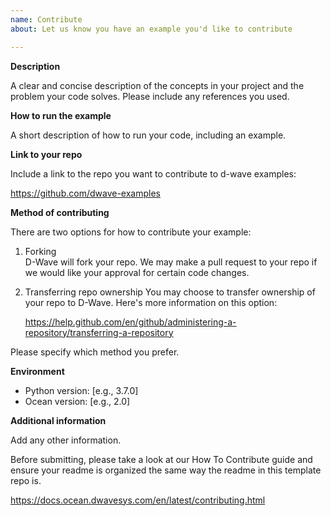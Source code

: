 ```yaml
---
name: Contribute
about: Let us know you have an example you'd like to contribute

---
```


**Description**

A clear and concise description of the concepts in your project and the problem 
your code solves. Please include any references you used. 

**How to run the example**

A short description of how to run your code, including an example. 

**Link to your repo**

Include a link to the repo you want to contribute to d-wave examples:

https://github.com/dwave-examples

**Method of contributing**

There are two options for how to contribute your example:
1. Forking  
    D-Wave will fork your repo. We may make a pull request to your repo if we would 
	like your approval for certain code changes.
2. Transferring repo ownership
    You may choose to transfer ownership of your repo to D-Wave. Here's more 
	information on this option: 
	
	https://help.github.com/en/github/administering-a-repository/transferring-a-repository

Please specify which method you prefer. 


**Environment**
 - Python version: [e.g., 3.7.0]
 - Ocean version: [e.g., 2.0]

**Additional information**

Add any other information.

Before submitting, please take a look at our How To Contribute guide and ensure 
your readme is organized the same way the readme in this template repo is. 

https://docs.ocean.dwavesys.com/en/latest/contributing.html
